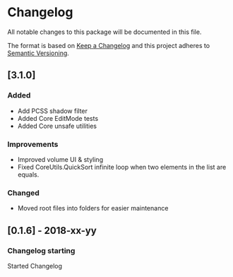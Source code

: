 # Changelog
All notable changes to this package will be documented in this file.

The format is based on [Keep a Changelog](http://keepachangelog.com/en/1.0.0/)
and this project adheres to [Semantic Versioning](http://semver.org/spec/v2.0.0.html).

## [3.1.0]

### Added
- Add PCSS shadow filter
- Added Core EditMode tests
- Added Core unsafe utilities

### Improvements
- Improved volume UI & styling
- Fixed CoreUtils.QuickSort infinite loop when two elements in the list are equals.

### Changed
- Moved root files into folders for easier maintenance

## [0.1.6] - 2018-xx-yy

### Changelog starting

Started Changelog